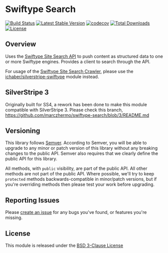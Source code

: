 # Swiftype Search

[![Build Status](https://travis-ci.org/marczhermo/swiftype-search.svg?branch=master)](https://travis-ci.org/marczhermo/swiftype-search)
[![Latest Stable Version](https://poser.pugx.org/marczhermo/swiftype-search/v/stable)](https://packagist.org/packages/marczhermo/swiftype-search)
[![codecov](https://codecov.io/gh/marczhermo/swiftype-search/branch/master/graph/badge.svg)](https://codecov.io/gh/marczhermo/swiftype-search)
[![Total Downloads](https://poser.pugx.org/marczhermo/swiftype-search/downloads)](https://packagist.org/packages/marczhermo/swiftype-search)
[![License](https://poser.pugx.org/marczhermo/swiftype-search/license)](https://packagist.org/packages/marczhermo/swiftype-search)

## Overview

Uses the [Swiftype Site Search API](https://swiftype.com/documentation/site-search/overview) to push content as structured data to one or more Swiftype engines. Provides a client to search through the API.

For usage of the [Swiftype Site Search Crawler](https://swiftype.com/documentation/site-search/overview#engine_types), please use the [ichaber/silverstripe-swiftype](https://github.com/ichaber/silverstripe-swiftype) module instead.

## SilverStripe 3

Originally built for SS4, a rework has been done to make this module compatible with SilverStripe 3.
Please check this branch, https://github.com/marczhermo/swiftype-search/blob/3/README.md

## Versioning

This library follows [Semver](http://semver.org). According to Semver,
you will be able to upgrade to any minor or patch version of this library
without any breaking changes to the public API. Semver also requires that
we clearly define the public API for this library.

All methods, with `public` visibility, are part of the public API. All
other methods are not part of the public API. Where possible, we'll try
to keep `protected` methods backwards-compatible in minor/patch versions,
but if you're overriding methods then please test your work before upgrading.

## Reporting Issues

Please [create an issue](https://github.com/marczhermo/silverstripe-sscounter/issues)
for any bugs you've found, or features you're missing.

## License

This module is released under the [BSD 3-Clause License](LICENSE)
